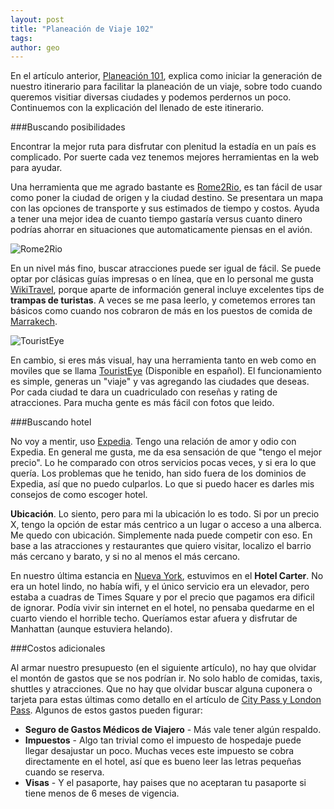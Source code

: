 ```yaml
---
layout: post
title: "Planeación de Viaje 102"
tags: 
author: geo
---
```

En el artículo anterior, [Planeación 101](/planeacion-de-viaje-101/), explica como iniciar la generación de nuestro itinerario para facilitar la planeación de un viaje, sobre todo cuando queremos visitiar diversas ciudades y podemos perdernos un poco. Continuemos con la explicación del llenado de este itinerario.

###Buscando posibilidades

Encontrar la mejor ruta para disfrutar con plenitud la estadía en un país es complicado. Por suerte cada vez tenemos mejores herramientas en la web para ayudar. 

Una herramienta que me agrado bastante  es [Rome2Rio](https://www.rome2rio.com/), es tan fácil de usar como poner la ciudad de origen y la ciudad destino. Se presentara un mapa con las opciones de transporte y sus estimados de tiempo y costos. Ayuda a tener una mejor idea de cuanto tiempo gastaría versus cuanto dinero podrías ahorrar en situaciones que automaticamente piensas en el avión.

![Rome2Rio](/content/images/2015/03/rome2rio.png)

En un nivel más fino, buscar atracciones puede ser igual de fácil. Se puede optar por clásicas guías impresas o en línea, que en lo personal me gusta [WikiTravel](http://wikitravel.org/en/Main_Page), porque aparte de información general incluye excelentes tips de **trampas de turistas**. A veces se me pasa leerlo, y cometemos errores tan básicos como cuando nos cobraron de más en los puestos de comida de [Marrakech](/tag/marrakech).

![TouristEye](/content/images/2015/03/touristeye.png)

En cambio, si eres más visual, hay una herramienta tanto en web como en moviles que se llama [TouristEye](http://www.touristeye.com/) (Disponible en español). El funcionamiento es simple,  generas un "viaje" y vas agregando las ciudades que deseas. Por cada ciudad te dara un cuadriculado con reseñas y rating de atracciones. Para mucha gente es más fácil con fotos que leido. 

###Buscando hotel

No voy a mentir, uso [Expedia](http://www.expedia.mx/). Tengo una relación de amor y odio con Expedia. En general me gusta, me da esa sensación de que "tengo el mejor precio". Lo he comparado con otros servicios pocas veces, y si era lo que quería. Los problemas que he tenido, han sido fuera de los dominios de Expedia, así que no puedo culparlos. Lo que si puedo hacer es darles mis consejos de como escoger hotel.

**Ubicación**. Lo siento, pero para mi la ubicación lo es todo. Si por un precio X, tengo la opción de estar más centrico a un lugar o acceso a una alberca. Me quedo con ubicación. Simplemente nada puede competir con eso. En base a las atracciones y restaurantes que quiero visitar, localizo el barrio más cercano y barato, y si no al menos el más cercano.

En nuestro última estancia en [Nueva York](/tag/new-york), estuvimos en el **Hotel Carter**. No era un hotel lindo, no había wifi, y el único servicio era un elevador, pero estaba a cuadras de Times Square y por el precio que pagamos era dificil de ignorar. Podía vivir sin internet en el hotel, no pensaba quedarme en el cuarto viendo el horrible techo. Queríamos estar afuera y disfrutar de Manhattan (aunque estuviera helando).

###Costos adicionales

Al armar nuestro presupuesto (en el siguiente artículo), no hay que olvidar el montón de gastos que se nos podrían ir. No solo hablo de comidas, taxis, shuttles y atracciones. Que no hay que olvidar buscar alguna cuponera o tarjeta para estas últimas como detallo en el artículo de [City Pass y London Pass](/citypass/).  Algunos de estos gastos pueden figurar:

* **Seguro de Gastos Médicos de Viajero** - Más vale tener algún respaldo.
* **Impuestos** - Algo tan trivial como el impuesto de hospedaje puede llegar desajustar un poco. Muchas veces este impuesto se cobra directamente en el hotel, así que es bueno leer las letras pequeñas cuando se reserva.
* **Visas** - Y el pasaporte, hay paises que no aceptaran tu pasaporte si tiene menos de 6 meses de vigencia.